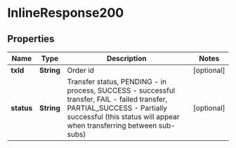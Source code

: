 

# InlineResponse200

## Properties

Name | Type | Description | Notes
------------ | ------------- | ------------- | -------------
**txId** | **String** | Order id |  [optional]
**status** | **String** | Transfer status, PENDING - in process, SUCCESS - successful transfer, FAIL - failed transfer, PARTIAL_SUCCESS - Partially successful (this status will appear when transferring between sub-subs) |  [optional]



